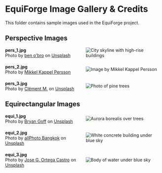 # EquiForge Image Gallery & Credits

This folder contains sample images used in the EquiForge project.

## Perspective Images
<div style="display: flex; align-items: center; margin-bottom: 20px;">
  <div style="flex: 1; padding-right: 20px;">
    <strong>pers_1.jpg</strong><br>
    Photo by <a href="https://unsplash.com/@benobro?utm_content=creditCopyText&utm_medium=referral&utm_source=unsplash">ben o'bro</a> on <a href="https://unsplash.com/photos/high-rise-buildings-city-scape-photography-wpU4veNGnHg?utm_content=creditCopyText&utm_medium=referral&utm_source=unsplash">Unsplash</a>
  </div>
  <div style="flex: 1;">
    <img src="pers_1.jpg" alt="City skyline with high-rise buildings" style="max-width: 100%;">
  </div>
</div>

<div style="display: flex; align-items: center; margin-bottom: 20px;">
  <div style="flex: 1; padding-right: 20px;">
    <strong>pers_2.jpg</strong><br>
    Photo by <a href="https://www.mikkelkappelpersson.com/">Mikkel Kappel Persson</a></a>
  </div>
  <div style="flex: 1;">
    <img src="pers_2.jpg" alt="Image by Mikkel Kappel Persson" style="max-width: 100%;">
  </div>
</div>

<div style="display: flex; align-items: center; margin-bottom: 20px;">
  <div style="flex: 1; padding-right: 20px;">
    <strong>pers_3.jpg</strong><br>
    Photo by <a href="https://unsplash.com/@cmreflections?utm_content=creditCopyText&utm_medium=referral&utm_source=unsplash">Clément M.</a> on <a href="https://unsplash.com/photos/photo-of-pine-trees-igX2deuD9lc?utm_content=creditCopyText&utm_medium=referral&utm_source=unsplash">Unsplash</a>
  </div>
  <div style="flex: 1;">
    <img src="pers_3.jpg" alt="Photo of pine trees" style="max-width: 100%;">
  </div>
</div>

## Equirectangular Images
<div style="display: flex; align-items: center; margin-bottom: 20px;">
  <div style="flex: 1; padding-right: 20px;">
    <strong>equi_1.jpg</strong><br>
    Photo by <a href="https://unsplash.com/@bryangoffphoto?utm_content=creditCopyText&utm_medium=referral&utm_source=unsplash">Bryan Goff</a> on <a href="https://unsplash.com/photos/aurora-borealis-over-trees-IuyhXAia8EA?utm_content=creditCopyText&utm_medium=referral&utm_source=unsplash">Unsplash</a>
  </div>
  <div style="flex: 1;">
    <img src="equi_1.jpg" alt="Aurora borealis over trees" style="max-width: 100%;">
  </div>
</div>

<div style="display: flex; align-items: center; margin-bottom: 20px;">
  <div style="flex: 1; padding-right: 20px;">
    <strong>equi_2.jpg</strong><br>
    Photo by <a href="https://unsplash.com/@allphotobangkok?utm_content=creditCopyText&utm_medium=referral&utm_source=unsplash">allPhoto Bangkok</a> on <a href="https://unsplash.com/photos/white-concrete-building-under-blue-sky-during-daytime-cnv8u1zU3A8?utm_content=creditCopyText&utm_medium=referral&utm_source=unsplash">Unsplash</a>
  </div>
  <div style="flex: 1;">
    <img src="equi_2.jpg" alt="White concrete building under blue sky" style="max-width: 100%;">
  </div>
</div>

<div style="display: flex; align-items: center; margin-bottom: 20px;">
  <div style="flex: 1; padding-right: 20px;">
    <strong>equi_3.jpg</strong><br>
    Photo by <a href="https://unsplash.com/@j0rt?utm_content=creditCopyText&utm_medium=referral&utm_source=unsplash">Jose G. Ortega Castro</a> on <a href="https://unsplash.com/photos/body-of-water-under-blue-sky-PYpkPbBCNFw?utm_content=creditCopyText&utm_medium=referral&utm_source=unsplash">Unsplash</a>
  </div>
  <div style="flex: 1;">
    <img src="equi_3.jpg" alt="Body of water under blue sky" style="max-width: 100%;">
  </div>
</div>
